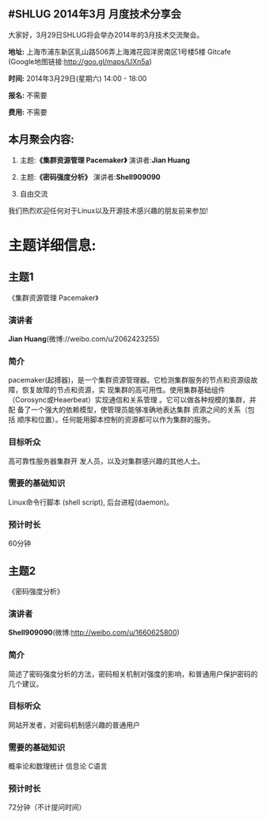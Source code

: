 #SHLUG 2014年3月 月度技术分享会
--------------------------------------------------------------------------------
大家好，3月29日SHLUG将会举办2014年的3月技术交流聚会。

**地址:** 上海市浦东新区乳山路506弄上海滩花园洋房南区1号楼5楼 Gitcafe (Google地图链接:http://goo.gl/maps/UXn5a)

**时间:** 2014年3月29日(星期六) 14:00 - 18:00

**报名:** 不需要

**费用:** 不需要

本月聚会内容:
---------------
1. 主题:**《集群资源管理 Pacemaker》** 演讲者:**Jian Huang**

2. 主题:**《密码强度分析》** 演讲者:**Shell909090**

3. 自由交流

我们热烈欢迎任何对于Linux以及开源技术感兴趣的朋友前来参加!

# 主题详细信息:

## 主题1
《集群资源管理 Pacemaker》

### 演讲者
**Jian Huang**(微博://weibo.com/u/2062423255)

### 简介
pacemaker(起搏器)，是一个集群资源管理器。它检测集群服务的节点和资源级故 障，恢复故障的节点和资源，实 现集群的高可用性。使用集群基础组件 （Corosync或Heaerbeat）实现通信和关系管理 。它可以做各种规模的集群，并配 备了一个强大的依赖模型，使管理员能够准确地表达集群 资源之间的关系（包括 顺序和位置）。任何能用脚本控制的资源都可以作为集群的服务。

### 目标听众
高可靠性服务器集群开 发人员，以及对集群感兴趣的其他人士。

### 需要的基础知识
Linux命令行脚本 (shell script), 后台进程(daemon)。

### 预计时长
60分钟


## 主题2
《密码强度分析》

### 演讲者
**Shell909090**(微博:http://weibo.com/u/1660625800)

### 简介
简述了密码强度分析的方法，密码相关机制对强度的影响，和普通用户保护密码的几个建议。

### 目标听众
网站开发者，对密码机制感兴趣的普通用户

### 需要的基础知识
概率论和数理统计
信息论
C语言

### 预计时长
72分钟（不计提问时间）
